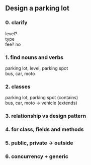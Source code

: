 ## Design a parking lot

### 0. clarify
level?  
type  
fee? no

### 1. find nouns and verbs
parking lot, level, parking spot  
bus, car, moto

### 2. classes
parking lot, parking spot (contains)  
bus, car, moto -> vehicle (extends)

### 3. relationship vs design pattern

### 4. for class, fields and methods

### 5. public, private -> outside

### 6. concurrency + generic